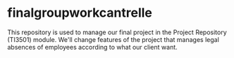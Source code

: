 # finalgroupworkcantrelle
This repository is used to manage our final project in the Project Repository (TI3501) module. We'll change features of the project that manages legal absences of employees according to what our client want.
